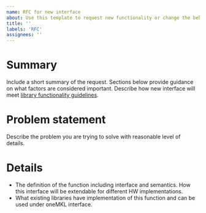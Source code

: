 ```yaml
---
name: RFC for new interface
about: Use this template to request new functionality or change the behavior of the library
title: ''
labels: 'RFC'
assignees: ''
---
```


# Summary
Include a short summary of the request. Sections below provide guidance on
what factors are considered important. Describe how new interface will meet
[library functionality guidelines](https://github.com/oneapi-src/oneMKL/blob/master/CONTRIBUTING.md#library-functionality-guidelines).

# Problem statement
Describe the problem you are trying to solve with reasonable level of details.

# Details
* The definition of the function including interface and semantics. How this
interface will be extendable for different HW implementations.
* What existing libraries have implementation of this function and can be used
under oneMKL interface.
